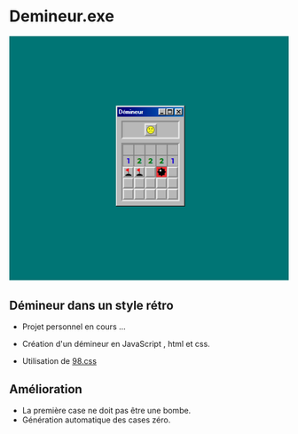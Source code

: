 # Demineur.exe

![](demineur.png)

## Démineur dans un style rétro

- Projet personnel en cours ...

- Création d'un démineur en JavaScript , html et css.

- Utilisation de [98.css](https://jdan.github.io/98.css/)

## Amélioration

- La première case ne doit pas être une bombe.
- Génération automatique des cases zéro.

